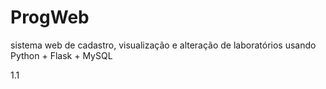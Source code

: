 # ProgWeb
sistema web de cadastro, visualização e alteração de laboratórios usando Python + Flask + MySQL

1.1
